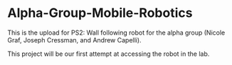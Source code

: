 # Alpha-Group-Mobile-Robotics
This is the upload for PS2: Wall following robot for the alpha group (Nicole Graf, Joseph Cressman, and Andrew Capelli).

This project will be our first attempt at accessing the robot in the lab. 
